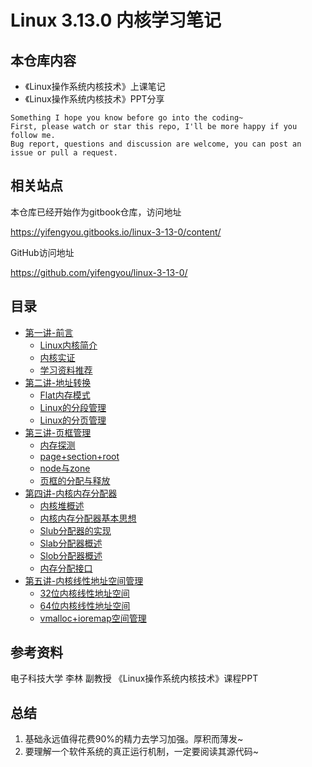 # Linux 3.13.0 内核学习笔记

## 本仓库内容

* 《Linux操作系统内核技术》上课笔记
* 《Linux操作系统内核技术》PPT分享

```
Something I hope you know before go into the coding~
First, please watch or star this repo, I'll be more happy if you follow me.
Bug report, questions and discussion are welcome, you can post an issue or pull a request.
```

## 相关站点

本仓库已经开始作为gitbook仓库，访问地址

<https://yifengyou.gitbooks.io/linux-3-13-0/content/>

GitHub访问地址

<https://github.com/yifengyou/linux-3-13-0/>




## 目录

* [第一讲-前言](docs/第一讲-前言/第一讲-前言.md)
    * [Linux内核简介](docs/第一讲-前言/Linux内核简介.md)
    * [内核实证](docs/第一讲-前言/内核实证.md)
    * [学习资料推荐](docs/第一讲-前言/学习资料推荐.md)
* [第二讲-地址转换](docs/第二讲-地址转换/第二讲-地址转换.md)
    * [Flat内存模式](docs/第二讲-地址转换/Flat内存模式.md)
    * [Linux的分段管理](docs/第二讲-地址转换/Linux的分段管理.md)
    * [Linux的分页管理](docs/第二讲-地址转换/Linux的分页管理.md)
* [第三讲-页框管理](docs/第三讲-页框管理/第三讲-页框管理.md)
    * [内存探测](docs/第三讲-页框管理/内存探测.md)
    * [page+section+root](docs/第三讲-页框管理/page+section+root.md)
    * [node与zone](docs/第三讲-页框管理/node与zone.md)
    * [页框的分配与释放](docs/第三讲-页框管理/页框的分配与释放.md)
* [第四讲-内核内存分配器](docs/第四讲-内核内存分配器/第四讲-内核内存分配器.md)
    * [内核堆概述](docs/第四讲-内核内存分配器/内核堆概述.md)
    * [内核内存分配器基本思想](docs/第四讲-内核内存分配器/内核内存分配器基本思想.md)
    * [Slub分配器的实现](docs/第四讲-内核内存分配器/Slub分配器的实现.md)
    * [Slab分配器概述](docs/第四讲-内核内存分配器/Slab分配器概述.md)
    * [Slob分配器概述](docs/第四讲-内核内存分配器/Slob分配器概述.md)
    * [内存分配接口](docs/第四讲-内核内存分配器/内存分配接口.md)
* [第五讲-内核线性地址空间管理](docs/第五讲-内核线性地址空间管理/第五讲-内核线性地址空间管理.md)
    * [32位内核线性地址空间](docs/第五讲-内核线性地址空间管理/32位内核线性地址空间.md)
    * [64位内核线性地址空间](docs/第五讲-内核线性地址空间管理/64位内核线性地址空间.md)
    * [vmalloc+ioremap空间管理](docs/第五讲-内核线性地址空间管理/vmalloc+ioremap空间管理.md)

## 参考资料

电子科技大学 李林 副教授 《Linux操作系统内核技术》课程PPT

## 总结

1. 基础永远值得花费90%的精力去学习加强。厚积而薄发~
2. 要理解一个软件系统的真正运行机制，一定要阅读其源代码~
